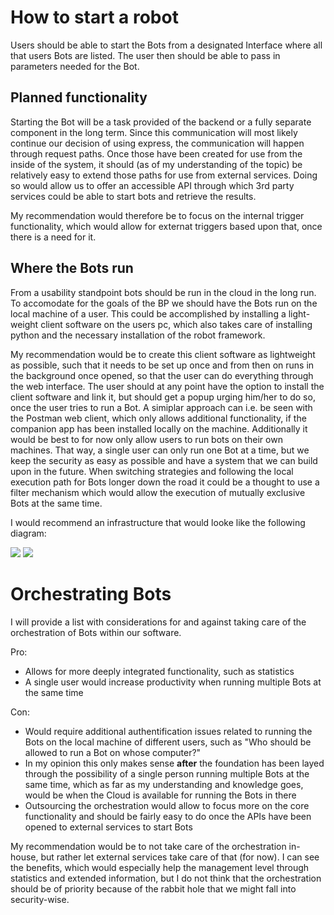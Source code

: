 # How to start a robot
Users should be able to start the Bots from a designated Interface where all that users Bots are listed. The user then should be able to pass in parameters needed for the Bot. 

## Planned functionality
Starting the Bot will be a task provided of the backend or a fully separate component in the long term. Since this communication will most likely continue our decision of using express, the communication will happen through request paths. 
Once those have been created for use from the inside of the system, it should (as of my understanding of the topic) be relatively easy to extend those paths for use from external services. 
Doing so would allow us to offer an accessible API through which 3rd party services could be able to start bots and retrieve the results.

My recommendation would therefore be to focus on the internal trigger functionality, which would allow for externat triggers based upon that, once there is a need for it.

## Where the Bots run
From a usability standpoint bots should be run in the cloud in the long run. To accomodate for the goals of the BP we should have the Bots run on the local machine of a user.
This could be accomplished by installing a light-weight client software on the users pc, which also takes care of installing python and the necessary installation of the robot framework.

My recommendation would be to create this client software as lightweight as possible, such that it needs to be set up once and from then on runs in the background once opened, so that the user can do everything through the web interface.
The user should at any point have the option to install the client software and link it, but should get a popup urging him/her to do so, once the user tries to run a Bot. A simiplar approach can i.e. be seen with the Postman web client, which only allows additional functionality, if the companion app has been installed locally on the machine.
Additionally it would be best to for now only allow users to run bots on their own machines. That way, a single user can only run one Bot at a time, but we keep the security as easy as possible and have a system that we can build upon in the future.
When switching strategies and following the local execution path for Bots longer down the road it could be a thought to use a filter mechanism which would allow the execution of mutually exclusive Bots at the same time.

I would recommend an infrastructure that would looke like the following diagram:

![](https://i.imgur.com/OV6onHa.png)
![](https://i.imgur.com/dMtsdwm.png)


# Orchestrating Bots
I will provide a list with considerations for and against taking care of the orchestration of Bots within our software.

Pro:
* Allows for more deeply integrated functionality, such as statistics
* A single user would increase productivity when running multiple Bots at the same time 

Con:
* Would require additional authentification issues related to running the Bots on the local machine of different users, such as "Who should be allowed to run a Bot on whose computer?"
* In my opinion this only makes sense **after** the foundation has been layed through the possibility of a single person running multiple Bots at the same time, which as far as my understanding and knowledge goes, would be when the Cloud is available for running the Bots in there
* Outsourcing the orchestration would allow to focus more on the core functionality and should be fairly easy to do once the APIs have been opened to external services to start Bots

My recommendation would be to not take care of the orchestration in-house, but rather let external services take care of that (for now). I can see the benefits, which would especially help the management level through statistics and extended information, but I do not think that the orchestration should be of priority because of the rabbit hole that we might fall into security-wise.